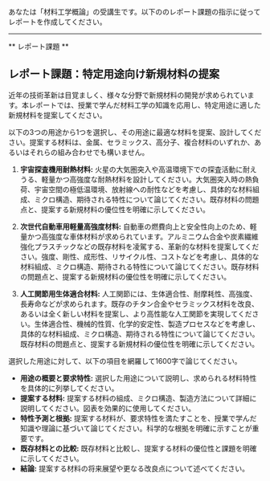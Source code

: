 あなたは「材料工学概論」の受講生です。以下ののレポート課題の指示に従ってレポートを作成してください。

---------------------------------------
** レポート課題 **

## レポート課題：特定用途向け新規材料の提案

近年の技術革新は目覚ましく、様々な分野で新規材料の開発が求められています。本レポートでは、授業で学んだ材料工学の知識を応用し、特定用途に適した新規材料を提案してください。

以下の3つの用途から1つを選択し、その用途に最適な材料を提案、設計してください。提案する材料は、金属、セラミックス、高分子、複合材料のいずれか、あるいはそれらの組み合わせでも構いません。

1. **宇宙探査機用耐熱材料:** 火星の大気圏突入や高温環境下での探査活動に耐えうる、軽量かつ高強度な耐熱材料を設計してください。大気圏突入時の熱負荷、宇宙空間の極低温環境、放射線への耐性などを考慮し、具体的な材料組成、ミクロ構造、期待される特性について論じてください。既存材料の問題点と、提案する新規材料の優位性を明確に示してください。

2. **次世代自動車用軽量高強度材料:** 自動車の燃費向上と安全性向上のため、軽量かつ高強度な車体材料が求められています。アルミニウム合金や炭素繊維強化プラスチックなどの既存材料を凌駕する、革新的な材料を提案してください。強度、剛性、成形性、リサイクル性、コストなどを考慮し、具体的な材料組成、ミクロ構造、期待される特性について論じてください。既存材料の問題点と、提案する新規材料の優位性を明確に示してください。

3. **人工関節用生体適合材料:** 人工関節には、生体適合性、耐摩耗性、高強度、長寿命などが求められます。既存のチタン合金やセラミックス材料を改良、あるいは全く新しい材料を提案し、より高性能な人工関節を実現してください。生体適合性、機械的性質、化学的安定性、製造プロセスなどを考慮し、具体的な材料組成、ミクロ構造、期待される特性について論じてください。既存材料の問題点と、提案する新規材料の優位性を明確に示してください。


選択した用途に対して、以下の項目を網羅して1600字で論じてください。

* **用途の概要と要求特性:** 選択した用途について説明し、求められる材料特性を具体的に列挙してください。
* **提案する材料:** 提案する材料の組成、ミクロ構造、製造方法について詳細に説明してください。図表を効果的に使用してください。
* **特性予測と根拠:** 提案する材料が、要求特性を満たすことを、授業で学んだ知識や理論に基づいて論じてください。科学的な根拠を明確に示すことが重要です。
* **既存材料との比較:** 既存材料と比較し、提案する材料の優位性と課題を明確に示してください。
* **結論:** 提案する材料の将来展望や更なる改良点について述べてください。


